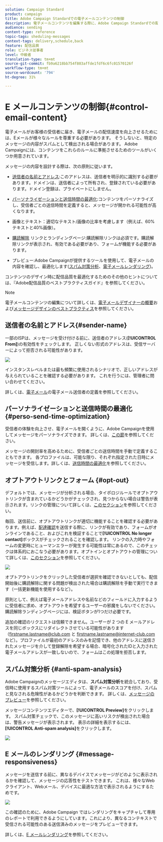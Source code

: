 ```yaml
---
solution: Campaign Standard
product: campaign
title: Adobe Campaign Standardでの電子メールコンテンツの制御
description: 電子メールコンテンツを編集する際に、Adobe Campaign Standardでの配信品質を向上させる方法を学びます。
audience: sending
content-type: reference
topic-tags: sheduling-messages
context-tags: delivery,schedule,back
feature: 配信品質
role: ビジネス従事者
level: 中級者
translation-type: tm+mt
source-git-commit: fb9a6218bb754f803affde1fdf6c6fc01570126f
workflow-type: tm+mt
source-wordcount: '794'
ht-degree: 31%

---
```



# E メールコンテンツの制御{#control-email-content}

<!--TO KEEP because specific to Campaign-->

電子メールがお客様の受信者に届き、電子メールの配信速度を向上させるためには、Eメールが様々なルールを尊重する必要があります。 そうしないと、特定のメッセージの内容がスパムとして検出される場合があります。 Adobe Campaignには、コンテンツをこれらのルールに準拠させるためのツールがいくつか用意されています。

メッセージの内容を設計する際は、次の原則に従います。

* [送信者の名前とアドレス](#sender-name):このアドレスは、送信者を明示的に識別する必要があります。ドメインは、送信者によって所有され、登録されている必要があります。ドメイン登録は、プライベートにしません。

   <!--**Subject**: Avoid excessive capitalization and punctuation, and words that are frequently used by spammers ("Win", "Free", etc.).-->
* [パーソナライゼーションと送信時間の最適化](#perso-send-time-optimization):コンテンツをパーソナライズし、受信者ごとの送信時間を定義すると、メッセージが開かれる可能性が高くなります。
* 画像とテキスト：適切なテキスト/画像の比率を考慮します（例えば、60%テキストと40%画像）。
* [購読解除](#opt-out) リンクとランディングページ:購読解除リンクは必須です。購読解除リンクが表示され、有効である必要があり、フォームが機能する必要があります。
* プレビュー:Adobe Campaignが提供するツールを使用して、電子メールの内容を確認し、最適化します([スパム対策分析](#anti-spam-analysis)、[電子メールレンダリング](#message-responsiveness))。

コンテンツのデザイン時に配信品質を最適化するためのその他のヒントについては、『Adobe配信品質のベストプラクティスガイド』を参照してください。[](https://experienceleague.adobe.com/docs/deliverability-learn/deliverability-best-practice-guide/content-best-practices-for-optimal-delivery.html)

>[!NOTE]
>
>電子メールコンテンツの編集について詳しくは、[電子メールデザイナーの概要](../../designing/using/designing-content-in-adobe-campaign.md)および[メッセージデザインのベストプラクティス](../../designing/using/designing-content-in-adobe-campaign.md#content-design-best-practices)を参照してください。

## 送信者の名前とアドレス{#sender-name}

一部のISPは、メッセージを受け付ける前に、送信者のアドレス(**[!UICONTROL From]**)の有効性をチェックします。 正しくない形式のアドレスは、受信サーバーによって拒否される可能性があります。

![](assets/delivery_content_edition16.png)

インスタンスレベルまたは最も頻繁に使用されるシナリオで、正しいアドレスが与えられていることを確認する必要があります。 これを行うには、管理者に問い合わせてください。

詳しくは、[電子メール](../../designing/using/subject-line.md#email-sender)の電子メール送信者の定義を参照してください。

## パーソナライゼーションと送信時間の最適化{#perso-send-time-optimization}

受信者の体験を向上させ、電子メールを開くように、Adobe Campaignを使用してメッセージをパーソナライズできます。 詳しくは、[この節](../../designing/using/personalization.md)を参照してください。

メッセージの開封率を高めるために、受信者ごとの送信時間を手動で定義することもできます。 各プロファイルは、可能な限り、それぞれ指定された日時にメッセージを受信します。詳しくは、[送信時間の最適化](../../sending/using/optimizing-the-sending-time.md)を参照してください。

## オプトアウトリンクとフォーム {#opt-out}

デフォルトでは、メッセージが分析される場合、タイポロジルールでオプトアウトリンクが含まれているかどうかがチェックされ、見つからない場合は警告が表示されます。リンクの管理について詳しくは、[このセクション](../../designing/using/links.md)を参照してください。

毎回、送信前に、オプトアウトリンクが適切に機能することを確認する必要があります。例えば、[配達確認](../../sending/using/sending-proofs.md)を送信する際に、リンクが有効であり、フォームがオンラインであること、およびこれを検証することで&#x200B;**[!UICONTROL No longer contact]**&#x200B;ボックスがチェックされることを確認します。 リンクの入力時やフォームの変更時にヒューマンエラーが発生する可能性は常にあるので、このチェックは体系的におこなう必要があります。オプトインとオプトアウトの管理について詳しくは、[このセクション](../../audiences/using/managing-opt-in-and-opt-out-in-campaign.md)を参照してください。

![](assets/optin_landingpage_3.png)

オプトアウトリンクをクリックした受信者が選択を確認できないとしても、配信開始後に購読解除に関する問題が検出された場合は購読解除を手動で実行できます（一括更新機能を使用するなど）。

原則として、例えば電子メールアドレスや名前などのフィールドに入力するように受信者に求め、オプトアウトを希望するユーザーの邪魔をしないでください。 購読解除ランディングページには、検証ボタンが1つだけ必要です。

追加の確認のリクエストは信頼できません。ユーザーが 2 つの E メールアドレスを同じボックスにリダイレクトさせている可能性があります（firstname.lastname@club.com と firstname.lastname@internet-club.com など）。プロファイルが最初のアドレスのみを記憶でき、他のアドレスに送信されたメッセージを介して登録解除を希望する場合、暗号化されたIDと入力された電子メールアドレスが一致しないので、フォームはこの処理を拒否します。

## スパム対策分析 {#anti-spam-analysis}

Adobe Campaignのメッセージエディタは、**スパム対策分析**&#x200B;を統合しており、受信時に使用するスパム対策ツールによって、電子メールのスコアを付け、スパムと見なされる危険性があるかどうかを判断できます。 詳しくは、[メッセージのプレビュー](../../sending/using/previewing-messages.md)を参照してください。

メッセージコンテンツエディターで、**[!UICONTROL Preview]**&#x200B;をクリックします。 スパム対策チェックで、このメッセージに高いリスクが検出された場合は、警告メッセージが表示されます。 表示の詳細を表示するには、**[!UICONTROL Anti-spam analysis]**&#x200B;をクリックします。

![](assets/sending_anti-spam_analysis.png)

## E メールのレンダリング {#message-responsiveness}

メッセージを送信する前に、異なるデバイスでメッセージがどのように表示されるかを確認して、メッセージの応答性をテストできます。 これは、様々なWebクライアント、Webメール、デバイスに最適な方法で表示されるようにするためです。

![](assets/inbox_rendering_report_3.png)

この確認のために、Adobe Campaign ではレンダリングをキャプチャして専用のレポートで利用できるようにしています。これにより、異なるコンテキストで受信される可能性のある送信済みのメッセージをプレビューできます。

詳しくは、[E メールレンダリング](../../sending/using/email-rendering.md)を参照してください。